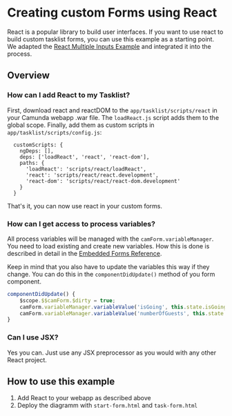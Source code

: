 # Creating custom Forms using React
React is a popular library to build user interfaces. If you want to use react to build custom tasklist forms, you can use this example as a starting point. We adapted the [React Multiple Inputs Example](https://reactjs.org/docs/forms.html#handling-multiple-inputs) and integrated it into the process.

## Overview
### How can I add React to my Tasklist?
First, download react and reactDOM to the `app/tasklist/scripts/react` in your Camunda webapp .war file. The `loadReact.js` script adds them to the global scope.
Finally, add them as custom scripts in `app/tasklist/scripts/config.js`:

```
  customScripts: {
    ngDeps: [],
    deps: ['loadReact', 'react', 'react-dom'],
    paths: {
      'loadReact': 'scripts/react/loadReact',
      'react': 'scripts/react/react.development',
      'react-dom': 'scripts/react/react-dom.development'
    }
  }
```

That's it, you can now use react in your custom forms.

### How can I get access to process variables?
All process variables will be managed with the `camForm.variableManager`. You need to load existing and create new variables. How this is done is described in detail in the [Embedded Forms Reference](https://docs.camunda.org/manual/7.10/reference/embedded-forms/javascript/lifecycle/).

Keep in mind that you also have to update the variables this way if they change. You can do this in the `componentDidUpdate()` method of you form component. 

```javascript
componentDidUpdate() {
    $scope.$$camForm.$dirty = true;
    camForm.variableManager.variableValue('isGoing', this.state.isGoing);
    camForm.variableManager.variableValue('numberOfGuests', this.state.numberOfGuests);
}
```

### Can I use JSX?
Yes you can. Just use any JSX preprocessor as you would with any other React project.

## How to use this example
1. Add React to your webapp as described above
2. Deploy the diagramm with `start-form.html` and `task-form.html`
